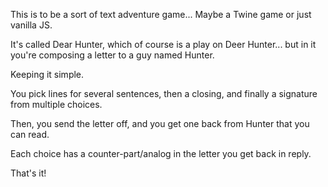 This is to be a sort of text adventure game... Maybe a Twine game or just vanilla JS.

It's called Dear Hunter, which of course is a play on Deer Hunter... but in it you're composing a letter to a guy named Hunter.

Keeping it simple.

You pick lines for several sentences, then a closing, and finally a signature from multiple choices.

Then, you send the letter off, and you get one back from Hunter that you can read.

Each choice has a counter-part/analog in the letter you get back in reply.

That's it!
